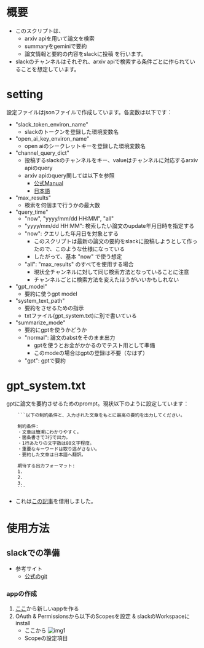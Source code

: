 # 概要
- このスクリプトは、
    - arxiv apiを用いて論文を検索
    - summaryをgeminiで要約
    - 論文情報と要約の内容をslackに投稿
を行います。
- slackのチャンネルはそれぞれ、arxiv apiで検索する条件ごとに作られていることを想定しています。

# setting
設定ファイルはjsonファイルで作成しています。各変数は以下です：
- "slack_token_environ_name"
    - slackのトークンを登録した環境変数名
- "open_ai_key_environ_name"
    - open aiのシークレットキーを登録した環境変数名
- "channel_query_dict"
    - 投稿するslackのチャンネルをキー、valueはチャンネルに対応するarxiv apiのquery
    - arxiv apiのquery関しては以下を参照
        - [公式Manual](https://qiita.com/KMD/items/bd59f2db778dd4bf6ed2)
        - [日本語](https://qiita.com/KMD/items/bd59f2db778dd4bf6ed2)
- "max_results"
    - 検索を何個まで行うかの最大数
- "query_time"
    - "now", "yyyy/mm/dd HH:MM", "all"
    - "yyyy/mm/dd HH:MM": 検索したい論文のupdate年月日時を指定する
    - "now": クエリした年月日を対象とする 
        - このスクリプトは最新の論文の要約をslackに投稿しようとして作ったので、このような仕様になっている
        - したがって、基本 "now" で使う想定
    - "all": "max_results" のすべてを使用する場合
        - 現状全チャンネルに対して同じ検索方法となっていることに注意
        - チャンネルごとに検索方法を変えたほうがいいかもしれない
- "gpt_model"
    - 要約に使うgpt model
- "system_text_path"
    - 要約をさせるための指示
    - txtファイル(gpt_system.txt)に別で書いている
- "summarize_mode"
    - 要約にgptを使うかどうか
    - "normal": 論文のabstをそのまま出力
        - gptを使うとお金がかかるのでテスト用として準備
        - このmodeの場合はgptの登録は不要（なはず）
    - "gpt": gptで要約

# gpt_system.txt
gptに論文を要約させるためのprompt。現状以下のように設定しています：
```.txt
    ```以下の制約条件と、入力された文章をもとに最高の要約を出力してください。

    制約条件:
    ・文章は簡潔にわかりやすく。
    ・箇条書きで3行で出力。
    ・1行あたりの文字数は80文字程度。
    ・重要なキーワードは取り逃がさない。
    ・要約した文章は日本語へ翻訳。

    期待する出力フォーマット:
    1.
    2.
    3.
    ```
```
- これは[この記事](https://dev.classmethod.jp/articles/summarize-the-paper-using-chatgpt/)を借用しました。
# 使用方法
## slackでの準備
- 参考サイト
    - [公式のgit](https://github.com/slackapi/python-slack-sdk)

### appの作成
1. [ここ](https://api.slack.com/apps?new_app=1)から新しいappを作る
2. OAuth & Permissionsから以下のScopesを設定 & slackのWorkspaceにinstall
    - ここから
    ![img1](./docs/imgs/img1.png)
    - Scopeの設定項目
